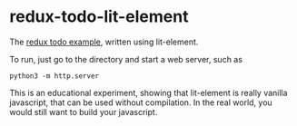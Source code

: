 # redux-todo-lit-element
The [redux todo example](https://github.com/reduxjs/redux/tree/master/examples/todos), written using lit-element.

To run, just go to the directory and start a web server, such as

```
python3 -m http.server
```

This is an educational experiment, showing that lit-element is really vanilla javascript, that can be used
without compilation. In the real world, you would still want to build your javascript.
